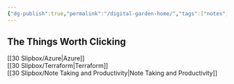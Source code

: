 ```yaml
---
{"dg-publish":true,"permalink":"/digital-garden-home/","tags":["notes","gardenEntry"]}
---
```



## The Things Worth Clicking

[[30 Slipbox/Azure\|Azure]]  
[[30 Slipbox/Terraform\|Terraform]]  
[[30 Slipbox/Note Taking and Productivity\|Note Taking and Productivity]]
